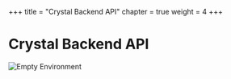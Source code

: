 +++
title = "Crystal Backend API"
chapter = true
weight = 4
+++

# Crystal Backend API
![Empty Environment](/images/crystal.svg)
